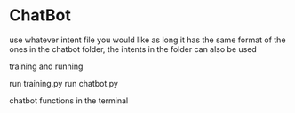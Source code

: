 # ChatBot

use whatever intent file you would like as long it has the same format of the ones in the chatbot folder, the intents
in the folder can also be used

training and running

run training.py
run chatbot.py

chatbot functions in the terminal
